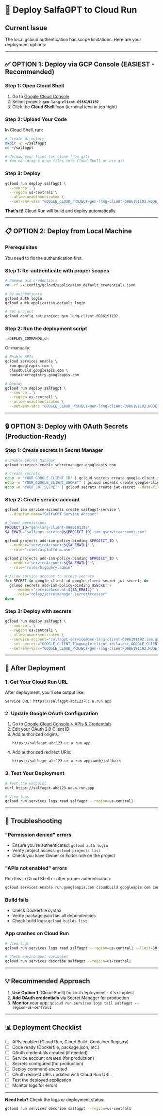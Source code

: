 # 🚀 Deploy SalfaGPT to Cloud Run

## Current Issue
The local gcloud authentication has scope limitations. Here are your deployment options:

---

## ✅ **OPTION 1: Deploy via GCP Console** (EASIEST - Recommended)

### Step 1: Open Cloud Shell
1. Go to [Google Cloud Console](https://console.cloud.google.com/)
2. Select project: **`gen-lang-client-0986191192`**
3. Click the **Cloud Shell** icon (terminal icon in top right)

### Step 2: Upload Your Code
In Cloud Shell, run:
```bash
# Create directory
mkdir -p ~/salfagpt
cd ~/salfagpt

# Upload your files (or clone from git)
# You can drag & drop files into Cloud Shell or use git
```

### Step 3: Deploy
```bash
gcloud run deploy salfagpt \
  --source . \
  --region us-central1 \
  --allow-unauthenticated \
  --set-env-vars "GOOGLE_CLOUD_PROJECT=gen-lang-client-0986191192,NODE_ENV=production,VERTEX_AI_LOCATION=us-central1"
```

**That's it!** Cloud Run will build and deploy automatically.

---

## 📋 **OPTION 2: Deploy from Local Machine**

### Prerequisites
You need to fix the authentication first.

### Step 1: Re-authenticate with proper scopes
```bash
# Remove old credentials
rm -rf ~/.config/gcloud/application_default_credentials.json

# Re-authenticate
gcloud auth login
gcloud auth application-default login

# Set project
gcloud config set project gen-lang-client-0986191192
```

### Step 2: Run the deployment script
```bash
./DEPLOY_COMMANDS.sh
```

Or manually:
```bash
# Enable APIs
gcloud services enable \
  run.googleapis.com \
  cloudbuild.googleapis.com \
  containerregistry.googleapis.com

# Deploy
gcloud run deploy salfagpt \
  --source . \
  --region us-central1 \
  --allow-unauthenticated \
  --set-env-vars "GOOGLE_CLOUD_PROJECT=gen-lang-client-0986191192,NODE_ENV=production"
```

---

## 🔒 **OPTION 3: Deploy with OAuth Secrets** (Production-Ready)

### Step 1: Create secrets in Secret Manager
```bash
# Enable Secret Manager
gcloud services enable secretmanager.googleapis.com

# Create secrets
echo -n "YOUR_GOOGLE_CLIENT_ID" | gcloud secrets create google-client-id --data-file=-
echo -n "YOUR_GOOGLE_CLIENT_SECRET" | gcloud secrets create google-client-secret --data-file=-
echo -n "YOUR_JWT_SECRET" | gcloud secrets create jwt-secret --data-file=-
```

### Step 2: Create service account
```bash
gcloud iam service-accounts create salfagpt-service \
  --display-name="SalfaGPT Service Account"

# Grant permissions
PROJECT_ID="gen-lang-client-0986191192"
SA_EMAIL="salfagpt-service@${PROJECT_ID}.iam.gserviceaccount.com"

gcloud projects add-iam-policy-binding $PROJECT_ID \
  --member="serviceAccount:${SA_EMAIL}" \
  --role="roles/aiplatform.user"

gcloud projects add-iam-policy-binding $PROJECT_ID \
  --member="serviceAccount:${SA_EMAIL}" \
  --role="roles/bigquery.admin"

# Allow service account to access secrets
for SECRET in google-client-id google-client-secret jwt-secret; do
  gcloud secrets add-iam-policy-binding $SECRET \
    --member="serviceAccount:${SA_EMAIL}" \
    --role="roles/secretmanager.secretAccessor"
done
```

### Step 3: Deploy with secrets
```bash
gcloud run deploy salfagpt \
  --source . \
  --region us-central1 \
  --allow-unauthenticated \
  --service-account="salfagpt-service@gen-lang-client-0986191192.iam.gserviceaccount.com" \
  --set-secrets="GOOGLE_CLIENT_ID=google-client-id:latest,GOOGLE_CLIENT_SECRET=google-client-secret:latest,JWT_SECRET=jwt-secret:latest" \
  --set-env-vars="GOOGLE_CLOUD_PROJECT=gen-lang-client-0986191192,NODE_ENV=production,VERTEX_AI_LOCATION=us-central1"
```

---

## 📝 **After Deployment**

### 1. Get Your Cloud Run URL
After deployment, you'll see output like:
```
Service URL: https://salfagpt-abc123-uc.a.run.app
```

### 2. Update Google OAuth Configuration
1. Go to [Google Cloud Console > APIs & Credentials](https://console.cloud.google.com/apis/credentials)
2. Edit your OAuth 2.0 Client ID
3. Add authorized origins:
   ```
   https://salfagpt-abc123-uc.a.run.app
   ```
4. Add authorized redirect URIs:
   ```
   https://salfagpt-abc123-uc.a.run.app/auth/callback
   ```

### 3. Test Your Deployment
```bash
# Test the endpoint
curl https://salfagpt-abc123-uc.a.run.app

# View logs
gcloud run services logs read salfagpt --region=us-central1
```

---

## 🔧 **Troubleshooting**

### "Permission denied" errors
- Ensure you're authenticated: `gcloud auth login`
- Verify project access: `gcloud projects list`
- Check you have Owner or Editor role on the project

### "APIs not enabled" errors
Run this in Cloud Shell or after proper authentication:
```bash
gcloud services enable run.googleapis.com cloudbuild.googleapis.com containerregistry.googleapis.com
```

### Build fails
- Check Dockerfile syntax
- Verify package.json has all dependencies
- Check build logs: `gcloud builds list`

### App crashes on Cloud Run
```bash
# View logs
gcloud run services logs read salfagpt --region=us-central1 --limit=50

# Check environment variables
gcloud run services describe salfagpt --region=us-central1
```

---

## 💡 **Recommended Approach**

1. **Use Option 1** (Cloud Shell) for first deployment - it's simplest
2. **Add OAuth credentials** via Secret Manager for production
3. **Monitor** your app: `gcloud run services logs tail salfagpt --region=us-central1`

---

## 📊 **Deployment Checklist**

- [ ] APIs enabled (Cloud Run, Cloud Build, Container Registry)
- [ ] Code ready (Dockerfile, package.json, etc.)
- [ ] OAuth credentials created (if needed)
- [ ] Service account created (for production)
- [ ] Secrets configured (for production)
- [ ] Deploy command executed
- [ ] OAuth redirect URIs updated with Cloud Run URL
- [ ] Test the deployed application
- [ ] Monitor logs for errors

---

**Need help?** Check the logs or deployment status:
```bash
gcloud run services describe salfagpt --region=us-central1
```

